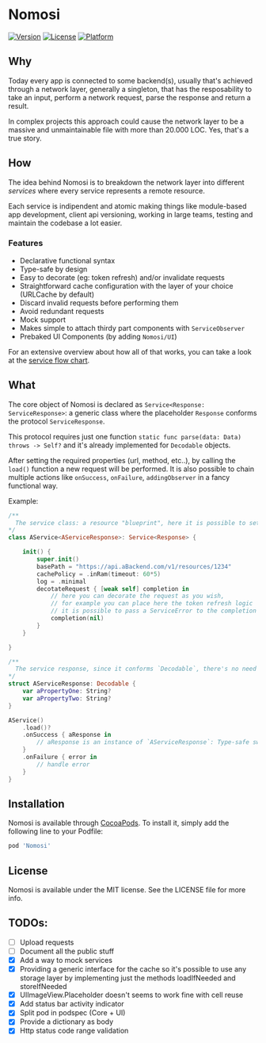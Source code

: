 # Nomosi

[![Version](https://img.shields.io/cocoapods/v/Nomosi.svg?style=flat)](https://cocoapods.org/pods/Nomosi)
[![License](https://img.shields.io/cocoapods/l/Nomosi.svg?style=flat)](https://cocoapods.org/pods/Nomosi)
[![Platform](https://img.shields.io/cocoapods/p/Nomosi.svg?style=flat)](https://cocoapods.org/pods/Nomosi)

## Why

Today every app is connected to some backend(s), usually that's achieved through a network layer, generally a singleton, that has the resposability to take an input, perform a network request, parse the response and return a result.

In complex projects this approach could cause the network layer to be a massive and unmaintainable file with more than 20.000 LOC. Yes, that's a true story.

## How

The idea behind Nomosi is to breakdown the network layer into different *services* where every service represents a remote resource. 

Each service is indipendent and atomic making things like module-based app development, client api versioning, working in large teams, testing and maintain the codebase a lot easier.

### Features
- Declarative functional syntax
- Type-safe by design
- Easy to decorate (eg: token refresh) and/or invalidate requests
- Straightforward cache configuration with the layer of your choice (URLCache by default) 
- Discard invalid requests before performing them
- Avoid redundant requests
- Mock support
- Makes simple to attach thirdy part components with `ServiceObserver`
- Prebaked UI Components (by adding `Nomosi/UI`)

For an extensive overview about how all of that works, you can take a look at the [service flow chart](https://github.com/MarioIannotta/Nomosi/wiki/Service-flow-chart).

## What

The core object of Nomosi is declared as  `Service<Response: ServiceResponse>`: a generic class where the placeholder `Response` conforms the protocol  `ServiceResponse`. 

This protocol requires just one function `static func parse(data: Data) throws -> Self?` and it's already implemented for `Decodable` objects.

After setting the required properties (url, method, etc..), by calling the `load()` function a new request will be performed. It is also possible to chain multiple actions like `onSuccess`, `onFailure`, `addingObserver` in a fancy functional way.

Example:
```swift
/**
  The service class: a resource "blueprint", here it is possible to set endpoint, cache policy, log level etc...
*/
class AService<AServiceResponse>: Service<Response> {

    init() {
        super.init()
        basePath = "https://api.aBackend.com/v1/resources/1234"
        cachePolicy = .inRam(timeout: 60*5)
        log = .minimal
        decotateRequest { [weak self] completion in
            // here you can decorate the request as you wish,
            // for example you can place here the token refresh logic
            // it is possible to pass a ServiceError to the completion block or nil
            completion(nil)
        }
    }

}

/** 
  The service response, since it conforms `Decodable`, there's no need to implement the parse function.
*/
struct AServiceResponse: Decodable {
    var aPropertyOne: String?
    var aPropertyTwo: String?
}

AService()
    .load()?
    .onSuccess { aResponse in
        // aResponse is an instance of `AServiceResponse`: Type-safe swift superpower!
    }
    .onFailure { error in
        // handle error
    }
}
```

## Installation

Nomosi is available through [CocoaPods](https://cocoapods.org). To install
it, simply add the following line to your Podfile:

```ruby
pod 'Nomosi'
```

## License

Nomosi is available under the MIT license. See the LICENSE file for more info.

## TODOs:

* [ ] Upload requests
* [ ] Document all the public stuff
* [x] Add a way to mock services
* [x] Providing a generic interface for the cache so it's possible to use any storage layer by implementing just the methods loadIfNeeded and storeIfNeeded
* [x] UIImageView.Placeholder doesn't seems to work fine with cell reuse 
* [x] Add status bar activity indicator
* [x] Split pod in podspec (Core + UI)
* [x] Provide a dictionary as body
* [x] Http status code range validation
